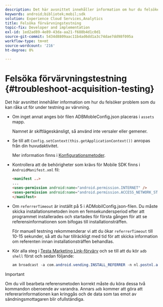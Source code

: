 ```yaml
---
description: Det här avsnittet innehåller information om hur du felsöker problem som du kan råka ut för under testning av värvning.
keywords: android;bibliotek;mobil;sdk
solution: Experience Cloud Services,Analytics
title: Felsöka förvärvningstestning
topic-fix: Developer and implementation
exl-id: 1ed2ad89-4e89-43da-aa21-f688b4d1c0d1
source-git-commit: 5434d8809aac11b4ad6dd1a3c74dae7dd98f095a
workflow-type: tm+mt
source-wordcount: '216'
ht-degree: 0%

---
```


# Felsöka förvärvningstestning {#troubleshoot-acquisition-testing}

Det här avsnittet innehåller information om hur du felsöker problem som du kan råka ut för under testning av värvning.

* Om inget annat anges bör filen ADBMobleConfig.json placeras i `assets` mapp.

   Namnet är skiftlägeskänsligt, så använd inte versaler eller gemener.

* Se till att `Config.setContext(this.getApplicationContext())` anropas från din huvudaktivitet.

   Mer information finns i [Konfigurationsmetoder](../configuration/methods.md).

* Kontrollera att de behörigheter som krävs för Mobile SDK finns i `AndroidManifest.xml` fil:

   ```html
   <manifest ..>
   ... 
   <uses-permission android:name="android.permission.INTERNET" />
   <uses-permission android:name="android.permission.ACCESS_NETWORK_STATE" />
   </manifest>
   ```

* Om `referrerTimeout` är inställt på 5 i ADMobilConfig.json-filen. Du måste skicka installationsmetoden inom en femsekundersperiod efter att programmet installerades och startades för första gången för att se referensinformationen som bifogas till installationsträffen.

   För manuell testning rekommenderar vi att du ökar `referrerTimeout` till 10-15 sekunder, så att du har tillräckligt med tid för att skicka information om referenten innan installationsträffen behandlas.

* Kör alla steg i [Testa Marketing Link-förvärv](t-testing-marketing-link-acquisition.md) och se till att du kör `adb shell` först och sedan följande:

   ```java
   am broadcast -a com.android.vending.INSTALL_REFERRER -n nl.postnl.app/.tracking.AdobeAcquisitionLinkBroadcastReceiver --es "referrer" "utm_source=adb_acq_v3&utm_campaign=adb_acq_v3&utm_content=<the newly generated id at step #7>"
   ```

>[!IMPORTANT]
>
>Om du vill bearbeta referensmetoden korrekt måste du köra dessa två kommandon oberoende av varandra. Annars `adb` kommer att göra att refererarinformationen kan kringgås och de data som tas emot av sändningsmottagaren blir ofullständiga.

